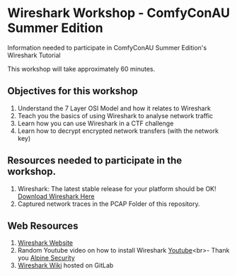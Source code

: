 # Wireshark Workshop - ComfyConAU Summer Edition 
Information needed to participate in ComfyConAU Summer Edition's Wireshark Tutorial

This workshop will take approximately 60 minutes.

## Objectives for this workshop

1. Understand the 7 Layer OSI Model and how it relates to Wireshark
1. Teach you the basics of using Wireshark to analyse network traffic
1. Learn how you can use Wireshark in a CTF challenge
1. Learn how to decrypt encrypted network transfers (with the network key)


## Resources needed to participate in the workshop.
1. Wireshark: The latest stable release for your platform should be OK! [Download Wireshark Here](https://www.wireshark.org/download.html 'https://www.wireshark.org/download.html')
1. Captured network traces in the PCAP Folder of this repository.


## Web Resources
1. [Wireshark Website](https://www.wireshark.org/ 'https://www.wireshark.org/')
1. Random Youtube video on how to install Wireshark [Youtube](https://www.youtube.com/watch?v=3uuOaJRWrJs 'https://www.youtube.com/watch?v=3uuOaJRWrJs')<br>- Thank you [Alpine Security](https://www.youtube.com/channel/UCN8_fm7E0C4eGbeGXC1Pryw)
1. [Wireshark Wiki](https://gitlab.com/wireshark/wireshark/-/wikis/home 'https://gitlab.com/wireshark/wireshark/-/wikis/home') hosted on GitLab

